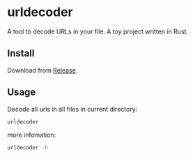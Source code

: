 # urldecoder

A tool to decode URLs in your file. A toy project written in Rust.

## Install

Download from [Release](https://github.com/lxl66566/urldecoder/releases).

## Usage

Decode all urls in all files in current directory:

```sh
urldecoder
```

more infomation:

```sh
urldecoder -h
```
